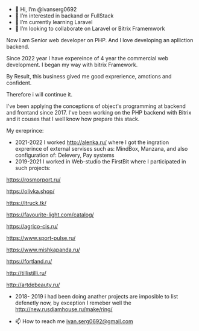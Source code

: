 - 👋 Hi, I’m @ivanserg0692
- 👀 I’m interested in backand or FullStack
- 🌱 I’m currently learning Laravel
- 💞️ I’m looking to collaborate on Laravel or Bitrix Framemwork


<!---
ivanserg0692/ivanserg0692 is a ✨ special ✨ repository because its `README.md` (this file) appears on your GitHub profile.
You can click the Preview link to take a look at your changes.
--->
Now I am Senior web developer on PHP. And I love developing an aplliction backend. 

Since 2022 year I have expereince of 4 year the commercial web development. I began my way with bitrix Framework. 

By Result, this business gived me good exprerience, amotions and confident.

Therefore i will continue it. 

I've been applying the conceptions of object's programming at backend and frontand since 2017. 
I've  been working on the PHP backend with Bitrix and it couses that I well know how prepare this stack.

My exreprince:

- 2021-2022 I worked http://alenka.ru/  where I got the ingration exprerince of external servises such as: MindBox, Manzana, and also configuration of: Delevery, Pay systems 
- 2019-2021 I worked in Web-studio the FirstBit where I participated in such projects:

https://rosmorport.ru/

https://olivka.shop/

https://ltruck.tk/

https://favourite-light.com/catalog/

https://agrico-cis.ru/

https://www.sport-pulse.ru/

https://www.mishkapanda.ru/

https://fortland.ru/

http://tillistilli.ru/

http://artdebeauty.ru/

- 2018- 2019 i had been doing anather projects are imposible to list defenetly now, by exception I remeber well the http://new.rusdiamhouse.ru/make/ring/ 

- 📫 How to reach me ivan.serg0692@gmail.com
